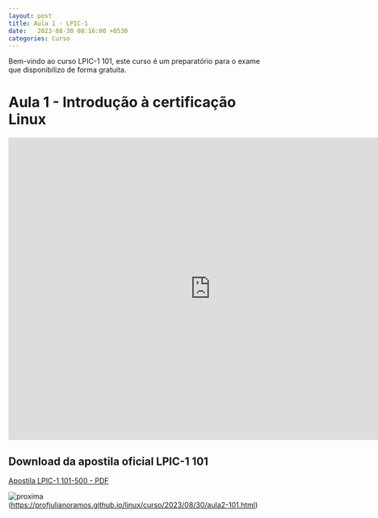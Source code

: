 ```yaml
---
layout: post
title: Aula 1 - LPIC-1
date:   2023-08-30 08:16:00 +0530
categories: Curso
---
```

Bem-vindo ao curso LPIC-1 101, este curso é um preparatório para o exame que disponibilizo de forma gratuita. 

# Aula 1 - Introdução à certificação Linux 

<iframe width="800" height="600" src="https://www.youtube.com/embed/-q7-xHq9vBw?list=PL0IggKUxTGp0TIQr2sZZ4QrGqGstrRnFd" title="Aula 1 - Curso LPIC-1 101 - Aula 1" frameborder="0" allow="accelerometer; autoplay; clipboard-write; encrypted-media; gyroscope; picture-in-picture; web-share" allowfullscreen></iframe>

## Download da apostila oficial LPIC-1 101

[Apostila LPIC-1 101-500 - PDF](https://learning.lpi.org/pdfstore/LPI-Learning-Material-101-500-pt.pdf)






![proxima](https://profjulianoramos.github.io/linux/blog/images/proxima.png)(https://profjulianoramos.github.io/linux/curso/2023/08/30/aula2-101.html)

